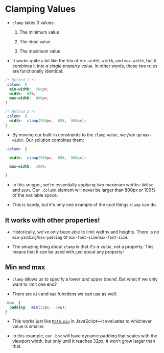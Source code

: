 # Clamping Values

- `clamp`  takes 3 values:

	1.  The minimum value
	    
	2.  The ideal value
	    
	3.  The maximum value
    

- It works quite a bit like the trio of  `min-width`,  `width`, and  `max-width`, but it combines it into  _a single property value_. In other words, these two rules are functionally identical:
```css
/* Method 1 */
.column  {
  min-width:  500px;
  width:  65%;
  max-width:  800px;
}

/* Method 2 */
.column  {
  width:  clamp(500px,  65%,  800px);
}
```
- By moving our built-in constraints to the  `clamp`  value, we  _free up_  `max-width`. Our solution combines them:
```css
.column  {

  width:  clamp(500px,  65%,  800px);

  max-width:  100%;

}
```
- In this snippet, we're essentially applying  _two_  maximum widths:  `800px`  and  `100%`. Our  `.column`  element will never be larger than 800px  _or_  100% of the available space.

- This is handy, but it's only one example of the cool things  `clamp`  can do.

## It works with other properties!

- Historically, we've only been able to limit widths and heights. There is no  `min-padding`/`max-padding`  or  `min-font-size`/`max-font-size`.

- The amazing thing about  `clamp`  is that  _it's a value_, not a property. This means that it can be used with just about any property!

## Min and max

- `clamp`  allows us to specify a lower  _and_  upper bound. But what if we only want to limit one end?

- There are  `min`  and  `max`  functions we can use as well:
```css
.box  {
  padding:  min(32px,  5vw);
}
```
- This works just like  [`Math.min`](https://developer.mozilla.org/en-US/docs/Web/JavaScript/Reference/Global_Objects/Math/min)  in JavaScript—it evaluates to whichever value is smaller.

- In this example, our  `.box`  will have dynamic padding that scales with the viewport width, but only until it reaches 32px; it won't grow larger than that.